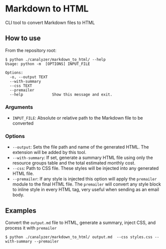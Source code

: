 # Markdown to HTML

CLI tool to convert Markdown files to HTML

## How to use

From the repository root:

```
$ python ./canalyzer/markdown_to_html/ --help
Usage: python -m  [OPTIONS] INPUT_FILE

Options:
  -o, --output TEXT
  --with-summary
  --css TEXT
  --premailer
  --help             Show this message and exit.
```

### Arguments

- `INPUT_FILE`: Absolute or relative path to the Markdown file to be converted

### Options

- `--output`: Sets the file path and name of the generated HTML. The extension will be added by this tool.
- `--with-summary`: If set, generate a summary HTML file using only the resource groups table and the total estimated monthly cost.
- `--css`: Path to CSS file. These styles will be injected into any generated HTML file.
- `--premailer`: If any style is injected this option will apply the `premailer` module to the final HTML file. The `premailer` will convert any style block to inline style in every HTML tag, very useful when sending as an email body.

## Examples

Convert the `output.md` file to HTML, generate a summary, inject CSS, and process it with `premailer`

```
$ python ./canalyzer/markdown_to_html/ output.md  --css styles.css --with-summary --premailer
```
